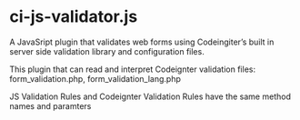 ci-js-validator.js
===============

A JavaSript plugin that validates web forms using Codeingiter’s built in server side validation library and configuration files.

This plugin that can read and interpret Codeignter validation files: form_validation.php, form_validation_lang.php

JS Validation Rules and Codeignter Validation Rules have the same method names and paramters


